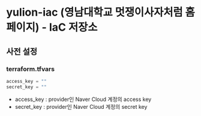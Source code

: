 # yulion-iac (영남대학교 멋쟁이사자처럼 홈페이지) - IaC 저장소

## 사전 설정

### terraform.tfvars

```go
access_key = ""
secret_key = ""
```

- access_key : provider인 Naver Cloud 계정의 access key
- secret_key : provider인 Naver Cloud 계정의 secret key
